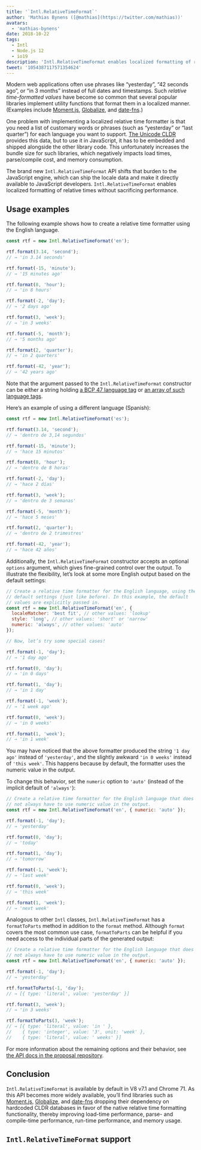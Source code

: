 ```yaml
---
title: '`Intl.RelativeTimeFormat`'
author: 'Mathias Bynens ([@mathias](https://twitter.com/mathias))'
avatars:
  - 'mathias-bynens'
date: 2018-10-22
tags:
  - Intl
  - Node.js 12
  - io19
description: 'Intl.RelativeTimeFormat enables localized formatting of relative times without sacrificing performance.'
tweet: '1054387117571354624'
---
```

Modern web applications often use phrases like “yesterday”, “42 seconds ago”, or “in 3 months” instead of full dates and timestamps. Such _relative time-formatted values_ have become so common that several popular libraries implement utility functions that format them in a localized manner. (Examples include [Moment.js](https://momentjs.com/), [Globalize](https://github.com/globalizejs/globalize), and [date-fns](https://date-fns.org/docs/).)

<!--truncate-->
One problem with implementing a localized relative time formatter is that you need a list of customary words or phrases (such as “yesterday” or “last quarter”) for each language you want to support. [The Unicode CLDR](http://cldr.unicode.org/) provides this data, but to use it in JavaScript, it has to be embedded and shipped alongside the other library code. This unfortunately increases the bundle size for such libraries, which negatively impacts load times, parse/compile cost, and memory consumption.

The brand new `Intl.RelativeTimeFormat` API shifts that burden to the JavaScript engine, which can ship the locale data and make it directly available to JavaScript developers. `Intl.RelativeTimeFormat` enables localized formatting of relative times without sacrificing performance.

## Usage examples

The following example shows how to create a relative time formatter using the English language.

```js
const rtf = new Intl.RelativeTimeFormat('en');

rtf.format(3.14, 'second');
// → 'in 3.14 seconds'

rtf.format(-15, 'minute');
// → '15 minutes ago'

rtf.format(8, 'hour');
// → 'in 8 hours'

rtf.format(-2, 'day');
// → '2 days ago'

rtf.format(3, 'week');
// → 'in 3 weeks'

rtf.format(-5, 'month');
// → '5 months ago'

rtf.format(2, 'quarter');
// → 'in 2 quarters'

rtf.format(-42, 'year');
// → '42 years ago'
```

Note that the argument passed to the `Intl.RelativeTimeFormat` constructor can be either a string holding [a BCP 47 language tag](https://tools.ietf.org/html/rfc5646) or [an array of such language tags](https://developer.mozilla.org/en-US/docs/Web/JavaScript/Reference/Global_Objects/Intl#Locale_identification_and_negotiation).

Here’s an example of using a different language (Spanish):

```js
const rtf = new Intl.RelativeTimeFormat('es');

rtf.format(3.14, 'second');
// → 'dentro de 3,14 segundos'

rtf.format(-15, 'minute');
// → 'hace 15 minutos'

rtf.format(8, 'hour');
// → 'dentro de 8 horas'

rtf.format(-2, 'day');
// → 'hace 2 días'

rtf.format(3, 'week');
// → 'dentro de 3 semanas'

rtf.format(-5, 'month');
// → 'hace 5 meses'

rtf.format(2, 'quarter');
// → 'dentro de 2 trimestres'

rtf.format(-42, 'year');
// → 'hace 42 años'
```

Additionally, the `Intl.RelativeTimeFormat` constructor accepts an optional `options` argument, which gives fine-grained control over the output. To illustrate the flexibility, let’s look at some more English output based on the default settings:

```js
// Create a relative time formatter for the English language, using the
// default settings (just like before). In this example, the default
// values are explicitly passed in.
const rtf = new Intl.RelativeTimeFormat('en', {
  localeMatcher: 'best fit', // other values: 'lookup'
  style: 'long', // other values: 'short' or 'narrow'
  numeric: 'always', // other values: 'auto'
});

// Now, let’s try some special cases!

rtf.format(-1, 'day');
// → '1 day ago'

rtf.format(0, 'day');
// → 'in 0 days'

rtf.format(1, 'day');
// → 'in 1 day'

rtf.format(-1, 'week');
// → '1 week ago'

rtf.format(0, 'week');
// → 'in 0 weeks'

rtf.format(1, 'week');
// → 'in 1 week'
```

You may have noticed that the above formatter produced the string `'1 day ago'` instead of `'yesterday'`, and the slightly awkward `'in 0 weeks'` instead of `'this week'`. This happens because by default, the formatter uses the numeric value in the output.

To change this behavior, set the `numeric` option to `'auto'` (instead of the implicit default of `'always'`):

```js
// Create a relative time formatter for the English language that does
// not always have to use numeric value in the output.
const rtf = new Intl.RelativeTimeFormat('en', { numeric: 'auto' });

rtf.format(-1, 'day');
// → 'yesterday'

rtf.format(0, 'day');
// → 'today'

rtf.format(1, 'day');
// → 'tomorrow'

rtf.format(-1, 'week');
// → 'last week'

rtf.format(0, 'week');
// → 'this week'

rtf.format(1, 'week');
// → 'next week'
```

Analogous to other `Intl` classes, `Intl.RelativeTimeFormat` has a `formatToParts` method in addition to the `format` method. Although `format` covers the most common use case, `formatToParts` can be helpful if you need access to the individual parts of the generated output:

```js
// Create a relative time formatter for the English language that does
// not always have to use numeric value in the output.
const rtf = new Intl.RelativeTimeFormat('en', { numeric: 'auto' });

rtf.format(-1, 'day');
// → 'yesterday'

rtf.formatToParts(-1, 'day');
// → [{ type: 'literal', value: 'yesterday' }]

rtf.format(3, 'week');
// → 'in 3 weeks'

rtf.formatToParts(3, 'week');
// → [{ type: 'literal', value: 'in ' },
//    { type: 'integer', value: '3', unit: 'week' },
//    { type: 'literal', value: ' weeks' }]
```

For more information about the remaining options and their behavior, see [the API docs in the proposal repository](https://github.com/tc39/proposal-intl-relative-time#api).

## Conclusion

`Intl.RelativeTimeFormat` is available by default in V8 v7.1 and Chrome 71. As this API becomes more widely available, you’ll find libraries such as [Moment.js](https://momentjs.com/), [Globalize](https://github.com/globalizejs/globalize), and [date-fns](https://date-fns.org/docs/) dropping their dependency on hardcoded CLDR databases in favor of the native relative time formatting functionality, thereby improving load-time performance, parse- and compile-time performance, run-time performance, and memory usage.

## `Intl.RelativeTimeFormat` support

<feature-support chrome="71 /blog/v8-release-71#javascript-language-features"
                 firefox="65"
                 safari="14"
                 nodejs="12 https://twitter.com/mathias/status/1120700101637353473"
                 babel="no"></feature-support>
